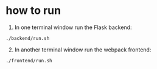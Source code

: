 
# how to run

1. In one terminal window run the Flask backend:

`./backend/run.sh`

2. In another terminal window run the webpack frontend:

`./frontend/run.sh`

